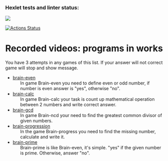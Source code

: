 ### Hexlet tests and linter status:
<a href="https://codeclimate.com/github/Aleksandr-Gurianov/frontend-project-44/maintainability"><img src="https://api.codeclimate.com/v1/badges/899d28396fdd91ae8a98/maintainability" /></a>

[![Actions Status](https://github.com/Aleksandr-Gurianov/frontend-project-44/workflows/hexlet-check/badge.svg)](https://github.com/Aleksandr-Gurianov/frontend-project-44/actions)
<h1> Recorded videos: programs in works</h1>
<p>You have 3 attempts in any games of this list. If your answer will not correct game will stop and show message.</p>
<ul>
<li><a href="https://asciinema.org/a/kiJWDHY2gPcPvPftXZFJFbf27">brain-even</a>
<ol style ="list-style-type:none;"><li>In game Brain-even you need to define even or odd number, if number is even answer is "yes", otherwise "no".</li></ol></li>
<li><a href="https://asciinema.org/a/GNzGxWanBkJkDJ0Qd2uK2xbUi">brain-calc</a><ol style ="list-style-type:none;"><li>In game Brain-calc your task is count up mathematical operation between 2 numbers and write correct answer.</li></ol></li>
<li><a href="https://asciinema.org/a/GXRCnXIhHQKvQVW9XZciXV17b">brain-gcd</a><ol style ="list-style-type:none;"><li>In game Brain-ncd your need to find the greatest common divisor of given numbers.</li></ol></li>
<li><a href="https://asciinema.org/a/9BjEceBXCsiJVNd8GM2UvbbCc">brain-progression</a><ol style ="list-style-type:none;">
<li>In the game Brain-progress you need to find the missing number, calculate and write it.</li></ol></li>
<li><a href="https://asciinema.org/a/j2Js2dIzb0gKuBA9hc7Xv7J8v">brain-prime</a><ol style ="list-style-type:none;">
<li>Brain-prime is like Brain-even, it's simple. "yes" if the given number is prime. Otherwise, answer "no".</li></ol></li>
</ul>
